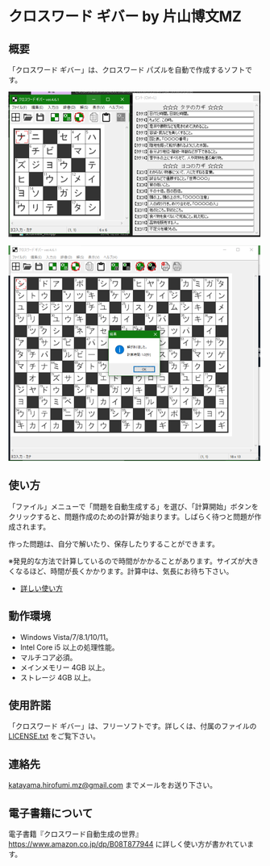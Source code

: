 ﻿# クロスワード ギバー by 片山博文MZ

## 概要

「クロスワード ギバー」は、クロスワード パズルを自動で作成するソフトです。

![スクリーンショット1](screenshot1.png "スクリーンショット1")

![スクリーンショット2](screenshot2.png "スクリーンショット2")

## 使い方

「ファイル」メニューで「問題を自動生成する」を選び、「計算開始」ボタンをクリックすると、問題作成のための計算が始まります。しばらく待つと問題が作成されます。

作った問題は、自分で解いたり、保存したりすることができます。

※発見的な方法で計算しているので時間がかかることがあります。サイズが大きくなるほど、時間が長くかかります。計算中は、気長にお待ち下さい。

- [詳しい使い方](https://katahiromz.web.fc2.com/colony3rd/xwordgiver/)

## 動作環境

- Windows Vista/7/8.1/10/11。
- Intel Core i5 以上の処理性能。
- マルチコア必須。
- メインメモリー 4GB 以上。
- ストレージ 4GB 以上。

## 使用許諾

「クロスワード ギバー」は、フリーソフトです。詳しくは、付属のファイルの [LICENSE.txt](LICENSE.txt) をご覧下さい。

## 連絡先

katayama.hirofumi.mz@gmail.com までメールをお送り下さい。

## 電子書籍について

電子書籍『クロスワード自動生成の世界』https://www.amazon.co.jp/dp/B08T877944
に詳しく使い方が書かれています。

